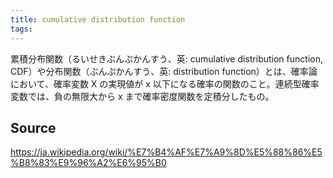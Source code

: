 ```yaml
---
title: cumulative distribution function
tags: 
---
```


累積分布関数（るいせきぶんぷかんすう、英: cumulative distribution function, CDF）や分布関数（ぶんぷかんすう、英: distribution function）とは、確率論において、確率変数 X の実現値が x 以下になる確率の関数のこと。連続型確率変数では、負の無限大から x まで確率密度関数を定積分したもの。

## Source
https://ja.wikipedia.org/wiki/%E7%B4%AF%E7%A9%8D%E5%88%86%E5%B8%83%E9%96%A2%E6%95%B0
